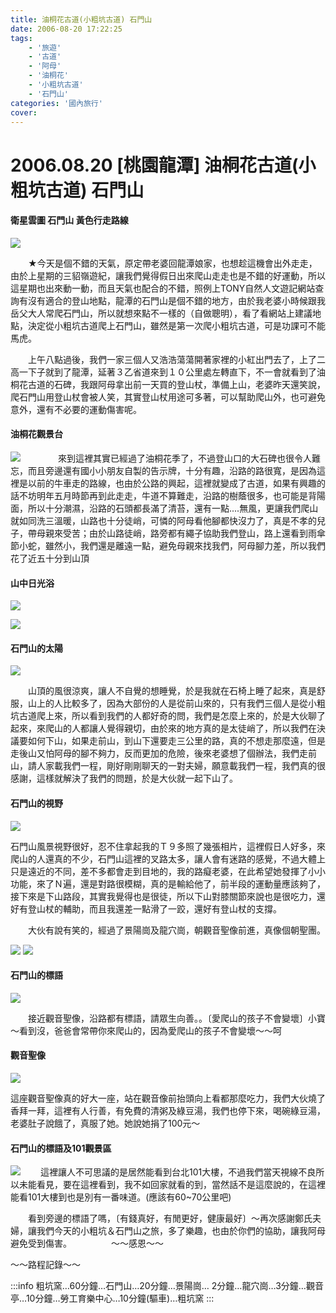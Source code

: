 ```yaml
---
title: 油桐花古道(小粗坑古道) 石門山
date: 2006-08-20 17:22:25
tags: 
    - '旅遊'
    - '古道'
    - '阿母'
    - '油桐花'
    - '小粗坑古道'
    - '石門山' 
categories: '國內旅行'
cover:
---
```


# 2006.08.20 [桃園龍潭] 油桐花古道(小粗坑古道) 石門山

#### 衛星雲圖 石門山 黃色行走路線
![](https://i.imgur.com/z0qwW4z.jpg)

　　★今天是個不錯的天氣，原定帶老婆回龍潭娘家，也想趁這機會出外走走，由於上星期的三貂嶺遊紀，讓我們覺得假日出來爬山走走也是不錯的好運動，所以這星期也出來動一動，而且天氣也配合的不錯，照例上TONY自然人文遊記網站查詢有沒有適合的登山地點，龍潭的石門山是個不錯的地方，由於我老婆小時候跟我岳父大人常爬石門山，所以就想來點不一樣的（自做聰明），看了看網站上建議地點，決定從小粗坑古道爬上石門山，雖然是第一次爬小粗坑古道，可是功課可不能馬虎。

　　上午八點過後，我們一家三個人又浩浩蕩蕩開著家裡的小紅出門去了，上了二高一下子就到了龍潭，延著３乙省道來到１０公里處左轉直下，不一會就看到了油桐花古道的石碑，我跟阿母拿出前一天買的登山杖，準備上山，老婆昨天還笑說，爬石門山用登山杖會被人笑，其實登山杖用途可多著，可以幫助爬山外，也可避免意外，還有不必要的運動傷害呢。

#### 油桐花觀景台
![](https://i.imgur.com/HBnxVgb.jpg)　　
　　來到這裡其實已經過了油桐花季了，不過登山口的大石碑也很令人難忘，而且旁邊還有國小小朋友自製的告示牌，十分有趣，沿路的路很寬，是因為這裡是以前的牛車走的路線，也由於公路的興起，這裡就變成了古道，如果有興趣的話不坊明年五月時節再到此走走，牛道不算難走，沿路的樹蔭很多，也可能是背陽面，所以十分潮濕，沿路的石頭都長滿了清苔，還有一點....無風，更讓我們爬山就如同洗三溫暖，山路也十分徒峭，可憐的阿母看他腳都快沒力了，真是不孝的兒子，帶母親來受苦；由於山路徒峭，路旁都有繩子協助我們登山，路上還看到雨傘節小蛇，雖然小，我們還是離遠一點，避免母親來找我們，阿母腳力差，所以我們花了近五十分到山頂

#### 山中日光浴
![](https://i.imgur.com/7jAHzfT.jpg)

![](https://i.imgur.com/P393D0i.jpg)

#### 石門山的太陽
 ![](https://i.imgur.com/mOBfqaC.jpg)

　　山頂的風很涼爽，讓人不自覺的想睡覺，於是我就在石椅上睡了起來，真是舒服，山上的人比較多了，因為大部份的人是從前山來的，只有我們三個人是從小粗坑古道爬上來，所以看到我們的人都好奇的問，我們是怎麼上來的，於是大伙聊了起來，來爬山的人都讓人覺得親切，由於來的地方真的是太徒峭了，所以我們在決議要如何下山，如果走前山，到山下還要走三公里的路，真的不想走那麼遠，但是走後山又怕阿母的腳不夠力，反而更加的危險，後來老婆想了個辦法，我們走前山，請人家載我們一程，剛好剛剛聊天的一對夫婦，願意載我們一程，我們真的很感謝，這樣就解決了我們的問題，於是大伙就一起下山了。

#### 石門山的視野
![](https://i.imgur.com/TsZL112.jpg)

石門山風景視野很好，忍不住拿起我的Ｔ９多照了幾張相片，這裡假日人好多，來爬山的人還真的不少，石門山這裡的叉路太多，讓人會有迷路的感覺，不過大體上只是遠近的不同，差不多都會走到目地的，我的路癡老婆，在此希望她發揮了小小功能，來了Ｎ遍，還是對路很模糊，真的是輸給他了，前半段的運動量應該夠了，接下來是下山路段，其實我覺得也是很徒，所以下山對膝關節來說也是很吃力，還好有登山杖的輔助，而且我還差一點滑了一跤，還好有登山杖的支撐。

　　大伙有說有笑的，經過了景陽崗及龍穴崗，朝觀音聖像前進，真像個朝聖團。

![](https://i.imgur.com/lSBv7KX.jpg)
![](https://i.imgur.com/trpmQ24.jpg)

#### 石門山的標語
![](https://i.imgur.com/3HI4XQ4.jpg)

　　接近觀音聖像，沿路都有標語，請眾生向善。。〔愛爬山的孩子不會變壞〕小寶～看到沒，爸爸會常帶你來爬山的，因為愛爬山的孩子不會變壞～～呵

#### 觀音聖像
![](https://i.imgur.com/MDmFoPZ.jpg)

這座觀音聖像真的好大一座，站在觀音像前抬頭向上看都那麼吃力，我們大伙燒了香拜一拜，這裡有人行善，有免費的清粥及綠豆湯，我們也停下來，喝碗綠豆湯，老婆肚子說餓了，真服了她。她說她捐了100元～

#### 石門山的標語及101觀景區
![](https://i.imgur.com/TxQCD9v.jpg)
　　這裡讓人不可思議的是居然能看到台北101大樓，不過我們當天視線不良所以未能看見，要在這裡看到，我不如回家就看的到，當然話不是這麼說的，在這裡能看101大樓到也是別有一番味道。(應該有60~70公里吧)

　　看到旁邊的標語了嗎，〔有錢真好，有閒更好，健康最好〕～再次感謝鄭氏夫婦，讓我們今天的小粗坑＆石門山之旅，多了樂趣，也由於你們的協助，讓我阿母避免受到傷害。　　　　　～～感恩～～

～～路程記錄～～

:::info
粗坑窯…60分鐘…石門山…20分鐘…景陽崗… 2分鐘…龍穴崗…3分鐘…觀音亭…10分鐘…勞工育樂中心…10分鐘(驅車)…粗坑窯
:::